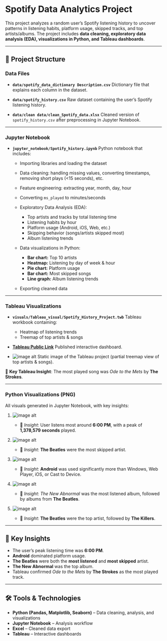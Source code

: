 # Spotify Data Analytics Project

This project analyzes a random user’s Spotify listening history to uncover patterns in listening habits, platform usage, skipped tracks, and top artists/albums. The project includes **data cleaning, exploratory data analysis (EDA), visualizations in Python, and Tableau dashboards**.

---

## 📂 Project Structure

### **Data Files**

* **`data/spotify_data_dictionary Description.csv`**
  Dictionary file that explains each column in the dataset.

* **`data/spotify_history.csv`**
  Raw dataset containing the user’s Spotify listening history.

* **`data/clean data/clean_Spotify_data.xlsx`**
  Cleaned version of `spotify_history.csv` after preprocessing in Jupyter Notebook.

---

### **Jupyter Notebook**

* **`jupyter_notebook/Spotify_history.ipynb`**
  Python notebook that includes:

  * Importing libraries and loading the dataset
  * Data cleaning: handling missing values, converting timestamps, removing short plays (<15 seconds), etc.
  * Feature engineering: extracting year, month, day, hour
  * Converting `ms_played` to minutes/seconds
  * Exploratory Data Analysis (EDA):

    * Top artists and tracks by total listening time
    * Listening habits by hour
    * Platform usage (Android, iOS, Web, etc.)
    * Skipping behavior (songs/artists skipped most)
    * Album listening trends
  * Data visualizations in Python:

    * **Bar chart:** Top 10 artists
    * **Heatmap:** Listening by day of week & hour
    * **Pie chart:** Platform usage
    * **Bar chart:** Most skipped songs
    * **Line graph:** Album listening trends
  * Exporting cleaned data

---

### **Tableau Visualizations**

* **`visuals/Tableau_visual/Spotify_History_Project.twb`**
  Tableau workbook containing:

  * Heatmap of listening trends
  * Treemap of top artists & songs

* **[Tableau Public Link](https://public.tableau.com/app/profile/ameer.sulyans2376/viz/Spotify_History_Project/Dashboard)**
  Published interactive dashboard.

* ![image alt](visuals/Tableau_visual/Tableau_Spotify_data_visualization.png)
  Static image of the Tableau project (partial treemap view of top artists & songs).

📌 **Key Tableau Insight**: The most played song was *Ode to the Mets* by **The Strokes**.

---

### **Python Visualizations (PNG)**

All visuals generated in Jupyter Notebook, with key insights:

1. ![image alt](visuals/python_visuals/Listening_Time_by_Hour_Heatmap.png)

   * 🔑 *Insight*: User listens most around **6:00 PM**, with a peak of **1,378,579 seconds** played.

2. ![image alt](visuals/python_visuals/Most_skip_artist.png)

   * 🔑 *Insight*: **The Beatles** were the most skipped artist.

3. ![image alt](visuals/python_visuals/Platform_Usage.png)

   * 🔑 *Insight*: **Android** was used significantly more than Windows, Web Player, iOS, or Cast to Device.

4. ![image alt](visuals/python_visuals/Top_10_Albums_by_listening_time.png)

   * 🔑 *Insight*: *The New Abnormal* was the most listened album, followed by albums from **The Beatles**.

5. ![image alt](visuals/python_visuals/Top_Artists.png)

   * 🔑 *Insight*: **The Beatles** were the top artist, followed by **The Killers**.

---

## 🚀 Key Insights

* The user’s peak listening time was **6:00 PM**.
* **Android** dominated platform usage.
* **The Beatles** were both the **most listened** and **most skipped** artist.
* **The New Abnormal** was the top album.
* Tableau confirmed *Ode to the Mets* by **The Strokes** as the most played track.

---

## 🛠️ Tools & Technologies

* **Python (Pandas, Matplotlib, Seaborn)** – Data cleaning, analysis, and visualizations
* **Jupyter Notebook** – Analysis workflow
* **Excel** – Cleaned data export
* **Tableau** – Interactive dashboards
